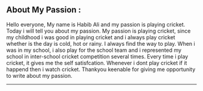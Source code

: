 ## About My Passion :
Hello everyone, My name is Habib Ali and my passion is playing cricket.
Today i will tell you about my passion. My passion is playing cricket, since my childhood i was good in playing cricket and i always play cricket whether is the day is cold, hot or rainy. I always find the way to play. When i was in my school, i also play for the school team and i represented my school in inter-school cricket competition several times. Every time i play cricket, it gives me the self satisfcation. Whenever i dont play cricket if it happend then i watch cricket.
Thankyou keenable for giving me opportunity to write about my passion.

***
